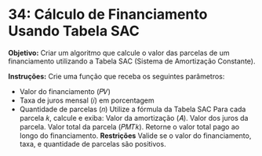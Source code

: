 # 34: Cálculo de Financiamento Usando Tabela SAC
**Objetivo:**
Criar um algoritmo que calcule o valor das parcelas de um financiamento utilizando a Tabela SAC (Sistema de Amortização Constante).

**Instruções:**
Crie uma função que receba os seguintes parâmetros:
* Valor do financiamento (𝑃𝑉)
* Taxa de juros mensal (𝑖) em porcentagem
* Quantidade de parcelas (𝑛)
Utilize a fórmula da Tabela SAC
Para cada parcela 𝑘, calcule e exiba:
Valor da amortização (𝐴).
Valor dos juros da parcela.
Valor total da parcela (𝑃𝑀𝑇𝑘).
Retorne o valor total pago ao longo do financiamento.
**Restrições**
Valide se o valor do financiamento, taxa, e quantidade de parcelas são positivos.